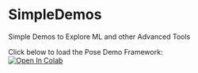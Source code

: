 # SimpleDemos
Simple Demos to Explore ML and other Advanced Tools

Click below to load the Pose Demo Framework:<br>
[![Open In Colab](https://colab.research.google.com/assets/colab-badge.svg)](https://colab.research.google.com/github/cmcilip/SimpleDemos/blob/main/Pose%20Video%20Builder.ipynb)

